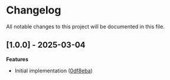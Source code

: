 # Changelog

All notable changes to this project will be documented in this file.

## [1.0.0] - 2025-03-04

**Features**

- Initial implementation ([0df8eba](https://github.com/opcotech/gulp-s3-upload/commit/0df8eba7ff2644e200e59ab7e436267c40ba9a29))
